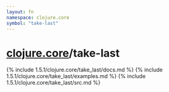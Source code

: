 ```yaml
---
layout: fn
namespace: clojure.core
symbol: "take-last"
---
```


# [clojure.core](../)/take-last

{% include 1.5.1/clojure.core/take_last/docs.md %}
{% include 1.5.1/clojure.core/take_last/examples.md %}
{% include 1.5.1/clojure.core/take_last/src.md %}

